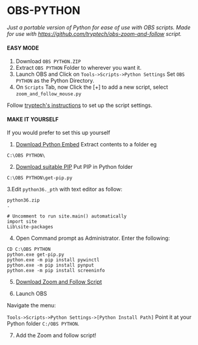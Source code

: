 # OBS-PYTHON
*Just a portable version of Python for ease of use with OBS scripts.
Made for use with https://github.com/tryptech/obs-zoom-and-follow script.*

#### EASY MODE
1. Download `OBS PYTHON.ZIP`
2. Extract `OBS PYTHON` Folder to wherever you want it.
3. Launch OBS and Click on `Tools->Scripts->Python Settings` Set `OBS PYTHON` as the Python Directory.
4. On `Scripts` Tab, now Click the [+] to add a new script, select `zoom_and_follow_mouse.py`


Follow [tryptech's instructions](https://github.com/tryptech/obs-zoom-and-follow "Zoom and Follow Git") to set up the script settings.

#### MAKE IT YOURSELF
If you would prefer to set this up yourself

1. [Download Python Embed](https://www.python.org/ftp/python/3.6.7/python-3.6.7-embed-amd64.zip "Python 3.6.7 Embedded")
 Extract contents to a folder eg 

```C:\OBS PYTHON\```

2. [Download suitable PIP](https://bootstrap.pypa.io/pip/3.6/get-pip.py "Python 3.6 PIP")
Put PIP in Python folder

```C:\OBS PYTHON\get-pip.py```

3.Edit `python36._pth` with text editor as follow:
```
python36.zip
.

# Uncomment to run site.main() automatically
import site
Lib\site-packages
```

4. Open Command prompt as Administrator. Enter the following:

```
CD C:\OBS PYTHON
python.exe get-pip.py
python.exe -m pip install pywinctl
python.exe -m pip install pynput
python.exe -m pip install screeninfo
```

5. [Download Zoom and Follow Script](https://github.com/tryptech/obs-zoom-and-follow "Zoom and Follow Git")

6. Launch OBS

Navigate the menu:

`Tools->Scripts->Python Settings->[Python Install Path]`
Point it at your Python folder `C:/OBS PYTHON`.

7. Add the Zoom and follow script!
